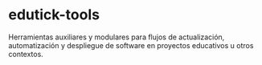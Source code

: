 # edutick-tools
Herramientas auxiliares y modulares para flujos de actualización, automatización y despliegue de software en proyectos educativos u otros contextos.

